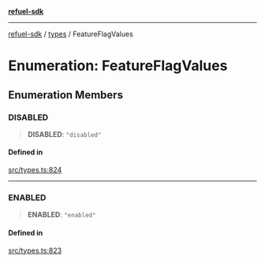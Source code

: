 [**refuel-sdk**](../../README.md)

***

[refuel-sdk](../../modules.md) / [types](../README.md) / FeatureFlagValues

# Enumeration: FeatureFlagValues

## Enumeration Members

### DISABLED

> **DISABLED**: `"disabled"`

#### Defined in

[src/types.ts:824](https://github.com/refuel-ai/refuel-sdk/blob/d0bf0a37e69cf6e99e0c214ac03b050c5c5d48a2/src/types.ts#L824)

***

### ENABLED

> **ENABLED**: `"enabled"`

#### Defined in

[src/types.ts:823](https://github.com/refuel-ai/refuel-sdk/blob/d0bf0a37e69cf6e99e0c214ac03b050c5c5d48a2/src/types.ts#L823)
